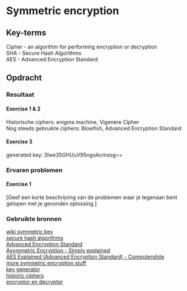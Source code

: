 # Symmetric encryption


## Key-terms
Cipher - an algorithm for performing encryption or decryption  
SHA - Secure Hash Algorithms  
AES - Advanced Encryption Standard

## Opdracht
### Resultaat
#### Exercise 1 & 2
Historische ciphers: enigma machine, Vigenère Cipher  
Nog steeds gebruikte ciphers: Blowfish, Advanced Encryption Standard  

#### Exercise 3
generated key: 3lwe35GHUuV95ngoAcmxog==


### Ervaren problemen
#### Exercise 1
[Geef een korte beschrijving van de problemen waar je tegenaan bent gelopen met je gevonden oplossing.]

### Gebruikte bronnen
[wiki symmetric key](https://en.wikipedia.org/wiki/Symmetric-key_algorithm)  
[secure hash algorithms](https://en.wikipedia.org/wiki/Secure_Hash_Algorithms)  
[Advanced Encryption Standard](https://en.wikipedia.org/wiki/Advanced_Encryption_Standard)  
[Asymmetric Encryption - Simply explained](https://www.youtube.com/watch?v=AQDCe585Lnc)  
[ AES Explained (Advanced Encryption Standard) - Computerphile](https://www.youtube.com/watch?v=O4xNJsjtN6E)  
[more symmetric encryption stuff](https://www.cryptomathic.com/news-events/blog/symmetric-key-encryption-why-where-and-how-its-used-in-banking)  
[key generator](https://generate-random.org/encryption-key-generator)  
[historic ciphers](https://www.secplicity.org/2017/05/25/historical-cryptography-ciphers/)  
[encryptor en decryptor](https://www.devglan.com/online-tools/aes-encryption-decryption)  